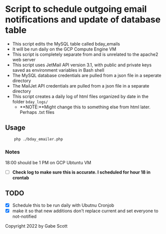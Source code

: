 # Script to schedule outgoing email notifications and update of database table

- This script edits the MySQL table called bday_emails
- It will be run daily on the GCP Compute Engine VM
- This script is  completely separate from and is unrelated to the apache2 web server
- This script uses JetMail API version 3.1, with public and private keys saved as environment variables in Bash shell
- The MySQL database credentials are pulled from a json file in a seperate directory
- The MailJet API credentials are pulled from a json file in a separate directory
- This script creates a daily log of html files organized by date in the folder ```bday_logs/```
  - **NOTE:**Might change this to something else from html later. Perhaps .txt files

## Usage

```bash
    php ./bday_emailer.php
```

### Notes

18:00 should be 1 PM on GCP Ubtuntu VM

- [ ] **Check log to make sure this is accurate. I scheduled for hour 18 in crontab**

## TODO

- [x] Schedule this to be run daily with Ubutnu Cronjob
- [x] make it so that new additions don't replace current and set everyone to not-notified

Copyright 2022 by Gabe Scott

